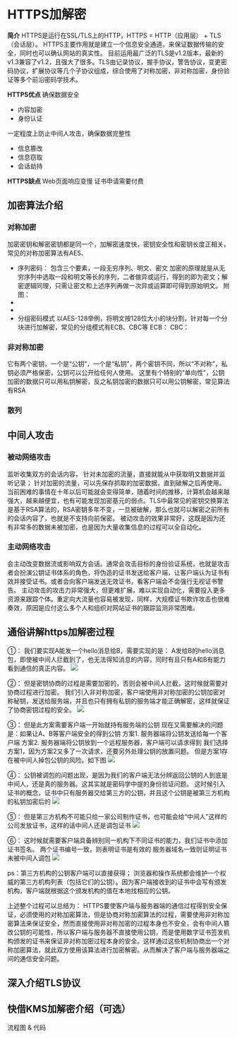 # HTTPS加解密

**简介**
HTTPS是运行在SSL/TLS上的HTTP，HTTPS = HTTP（应用层） + TLS（会话层）。
HTTPS主要作用就是建立一个信息安全通道，来保证数据传输的安全，同时也可以确认网站的真实性。
目前运用最广泛的TLS是v1.2版本，最新的v1.3兼容了v1.2，且强大了很多。TLS由记录协议，握手协议，警告协议，变更密码协议，扩展协议等几个子协议组成，综合使用了对称加密，非对称加密，身份验证等多个前沿密码学技术。

**HTTPS优点**
确保数据安全
- 内容加密
- 身份认证

一定程度上防止中间人攻击，确保数据完整性
- 信息篡改
- 信息窃取
- 会话劫持

**HTTPS缺点**
Web页面响应变慢
证书申请需要付费



## 加密算法介绍

### 对称加密
加密密钥和解密密钥都是同一个，加解密速度快，密钥安全性和密钥长度正相关，常见的对称加密算法有AES、
- 序列密码：
包含三个要素，一段无穷序列、明文、密文
加密的原理就是从无穷序列中选取一段和明文等长的序列，二者做异或运行，得到的即为密文；解密逻辑同理，只需让密文和上述序列再做一次异或运算即可得到原始明文。
附图：
-
-
- 分组密码模式
以AES-128举例，将明文按128位大小的块分割，针对每一个分块进行加解密，常见的分组模式有ECB、CBC等
ECB：
CBC：

### 非对称加密
它有两个密钥，一个是“公钥”，一个是“私钥”，两个密钥不同，所以“不对称”，私钥必须严格保密，公钥可以公开给任何人使用。
这里有个特别的“单向性”，公钥加密的数据只可以用私钥解密，反之私钥加密的数据只可以用公钥解密，常见算法有RSA

### 散列


## 中间人攻击

### 被动网络攻击
监听收集双方的会话内容，
针对未加密的流量，直接就能从中获取明文数据并监听记录；
针对加密的流量，可以先保存抓取的加密数据，直到破解之后再使用。当前困难的事情在十年以后可能就会变得简单，随着时间的推移，计算机会越来越强大，越来越便宜，也有可能发现加密基元的弱点。TLS中最常见的密钥交换算法是基于RSA算法的，RSA密钥多年不变，一旦被破解，那么也就可以解密之前所有的会话内容了，也就是不支持向前保密。
被动攻击的效果非常好，这既是因为还有非常多的数据未被加密，也是因为大量收集信息的过程可以全自动化。

### 主动网络攻击
会主动改变数据流或影响双方会话。通常会攻击目标的身份验证系统，也就是攻击者会扮演公钥证书体系的角色，将伪造的证书发送给客户端，让客户端认为证书有效并接受证书。或者会向客户端发送无效证书，看客户端会不会强行无视证书警告。
主动攻击的攻击力非常强大，但更难扩展，难以实现自动化，需要投入更多资源来跟踪个体。重定向大流量也容易被发现，同样，大规模证书欺诈攻击也很难奏效，原因是应付这么多个人和组织对网站证书的跟踪监测非常困难。

## 通俗讲解https加解密过程
①：
我们要实现A能发一个hello消息给B，需要实现的是：
A发给B的hello消息包，即使被中间人拦截到了，也无法得知消息的内容，同时有且只有A和B有能力看到通信的真正内容。
![](https://ss.csdn.net/p?https://mmbiz.qpic.cn/mmbiz_png/OKUeiaP72uRwSWY7zP3ZEpfY9alKlo5k4hE6HHHzay9lbqiaP6s8QRPXZRoxRt8jpicNic262iaceibTlydYDxtLtjjg/640?wx_fmt=png)

②：
但是密钥协商的过程是需要加密的，否则会被中间人拦截，这时候就需要对协商过程进行加密。
我们引入非对称加密，客户端使用非对称加密的公钥加密对称秘钥，发送给服务端，并且也只有拥有私钥的服务端才能正确解密，这样就保证了协商密钥过程的安全。
![](https://ss.csdn.net/p?https://mmbiz.qpic.cn/mmbiz_png/OKUeiaP72uRwSWY7zP3ZEpfY9alKlo5k4AwRZkclo5EPCFiaNM5L7ZHp1hPz6T3UhRyZsYL3KxziaWMhmiaiagrNklg/640?wx_fmt=png)

③：
但是此方案需要客户端一开始就持有服务端的公钥
现在又需要解决的问题是：如果让A、B等客户端安全的得到公钥
方案1. 服务器端将公钥发送给每一个客户端
方案2. 服务器端将公钥放到一个远程服务器，客户端可以请求得到
我们选择方案1，因为方案2又多了一次请求，还要另外处理公钥的放置问题。
但是方案1存在被中间人掉包公钥的风险。如下图
![](https://ss.csdn.net/p?https://mmbiz.qpic.cn/mmbiz_png/OKUeiaP72uRwSWY7zP3ZEpfY9alKlo5k4so4DDYrEsdhwSuS205zrIXiaq6tBIL5oNIlYbpb7LdrF5aGcRApyg3Q/640?wx_fmt=png)

④：
公钥被调包的问题出现，是因为我们的客户端无法分辨返回公钥的人到底是中间人，还是真的服务器。这其实就是密码学中提的身份验证问题。
这时候引入证书的概念，证书中只有服务器交给第三方的公钥，并且这个公钥是被第三方机构的私钥加密后的
![](https://ss.csdn.net/p?https://mmbiz.qpic.cn/mmbiz_png/OKUeiaP72uRwSWY7zP3ZEpfY9alKlo5k4CZR09YlW8xSA25rb2icgibtHEviaIIbpsmOvS0FlT6sF6aBnj499jI5XA/640?wx_fmt=png)

⑤：
但是第三方机构不可能只给一家公司制作证书，也可能会给“中间人”这样的公司发放证书，这样的话中间人还是调包证书
![](https://ss.csdn.net/p?https://mmbiz.qpic.cn/mmbiz_png/OKUeiaP72uRwSWY7zP3ZEpfY9alKlo5k4MeZvmwMJKyOkfLeicI50ac4flkZAUqjkwQQWRdiavfXH6SI7tSt8hcwA/640?wx_fmt=png)

⑥：
这时候就需要客户端具备辨别同一机构下不同证书的能力，我们证书中添加证书签名。
两个证书编号一致，则表明证书是有效的
服务器域名一致则证明证书未被中间人调包
![](https://ss.csdn.net/p?https://mmbiz.qpic.cn/mmbiz_png/OKUeiaP72uRwSWY7zP3ZEpfY9alKlo5k4AwyEZmY8NHAE7xn4ZuzyOY0D3eHbibtVWhlOvFHPcYBfRibmjyWRQrlA/640?wx_fmt=png)

ps：第三方机构的公钥客户端可以直接获得；
浏览器和操作系统都会维护一个权威的第三方机构列表（包括它们的公钥）。因为客户端接收到的证书中会写有颁发机构，客户端就根据这个颁发机构的值在本地找相应的公钥。

上述整个过程可以总结为：
HTTPS要使客户端与服务器端的通信过程得到安全保证，必须使用的对称加密算法，但是协商对称加密算法的过程，需要使用非对称加密算法来保证安全，然而直接使用非对称加密的过程本身也不安全，会有中间人篡改公钥的可能性，所以客户端与服务器不直接使用公钥，而是使用数字证书签发机构颁发的证书来保证非对称加密过程本身的安全。这样通过这些机制协商出一个对称加密算法，就此双方使用该算法进行加密解密。从而解决了客户端与服务器端之间的通信安全问题。

## 深入介绍TLS协议

## 快借KMS加解密介绍（可选）
流程图 & 代码
